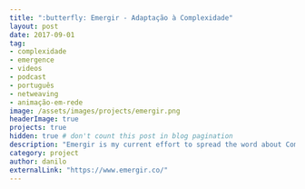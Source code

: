 ```yaml
---
title: ":butterfly: Emergir - Adaptação à Complexidade"
layout: post
date: 2017-09-01
tag:
- complexidade
- emergence
- videos
- podcast
- português
- netweaving
- animação-em-rede
image: /assets/images/projects/emergir.png
headerImage: true
projects: true
hidden: true # don't count this post in blog pagination
description: "Emergir is my current effort to spread the word about Complexity in Brazil. The portal has courses, articles, and a podcast (all in Portuguese)."
category: project
author: danilo
externalLink: "https://www.emergir.co/"
---
```


